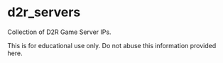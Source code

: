 # d2r_servers
Collection of D2R Game Server IPs.

This is for educational use only. Do not abuse this information provided here.
